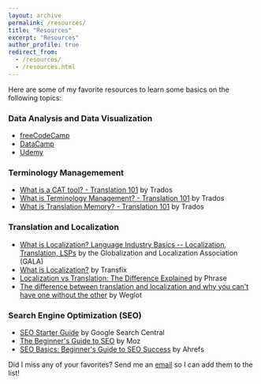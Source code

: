 ```yaml
---
layout: archive
permalink: /resources/
title: "Resources"
excerpt: "Resources"
author_profile: true
redirect_from: 
  - /resources/
  - /resources.html
---
```


Here are some of my favorite resources to learn some basics on the following topics:

### Data Analysis and Data Visualization
* [freeCodeCamp](https://www.freecodecamp.org/)
* [DataCamp](https://www.datacamp.com/)
* [Udemy](https://www.udemy.com/)

### Terminology Managemement
* [What is a CAT tool? - Translation 101](https://www.youtube.com/watch?v=5GhX1XA_vsA&list=PLeCTib6EEYZH5IdtzMbvYY11X4HuhJA0k&index=10&ab_channel=Trados) by Trados
* [What is Terminology Management? - Translation 101](https://www.youtube.com/watch?v=ACW9VFDwmww&list=PLeCTib6EEYZH5IdtzMbvYY11X4HuhJA0k&index=48&ab_channel=Trados) by Trados
* [What is Translation Memory? - Translation 101](https://www.youtube.com/watch?v=MmsBe7BitG4&list=PLeCTib6EEYZH5IdtzMbvYY11X4HuhJA0k&index=49&ab_channel=Trados) by Trados

### Translation and Localization
* [What is Localization? Language Industry Basics -- Localization, Translation, LSPs](https://www.youtube.com/watch?v=VhGlcy8rVoI&ab_channel=GlobalizationandLocalizationAssociation%28GALA%29) by the Globalization and Localization Association (GALA)
* [What is Localization?](https://www.youtube.com/watch?v=lwzxEIIST78&ab_channel=Transifex) by Transfix
* [Localization vs Translation: The Difference Explained](https://phrase.com/blog/posts/localization-isnt-just-about-translation/) by Phrase
* [The difference between translation and localization and why you can't have one without the other](https://www.weglot.com/blog/translation-and-localization) by Weglot

### Search Engine Optimization (SEO)
* [SEO Starter Guide](https://developers.google.com/search/docs) by Google Search Central
* [The Beginner's Guide to SEO](https://moz.com/beginners-guide-to-seo) by Moz
* [SEO Basics: Beginner's Guide to SEO Success](https://ahrefs.com/blog/seo-basics/) by Ahrefs

Did I miss any of your favorites? Send me an [email](mailto:lauradcummings@yahoo.com) so I can add them to the list!
